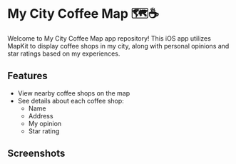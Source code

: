 # My City Coffee Map 🗺️☕

Welcome to My City Coffee Map app repository! This iOS app utilizes MapKit to display coffee shops in my city, along with personal opinions and star ratings based on my experiences.

## Features

- View nearby coffee shops on the map
- See details about each coffee shop:
  - Name
  - Address
  - My opinion
  - Star rating
 
 ## Screenshots
